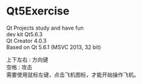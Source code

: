 # Qt5Exercise
Qt Projects study and have fun  
dev kit Qt5.6.3  
Qt Creator 4.0.3  
Based on Qt 5.6.1 (MSVC 2013, 32 bit)  

上下左右 : 方向键  
空格 : 攻击  
需要使用鼠标左键，点击飞机图标，才能开始操作飞机。
